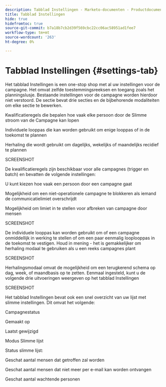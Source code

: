 ```yaml
---
description: Tabblad Instellingen - Marketo-documenten - Productdocumentatie
title: Tabblad Instellingen
hide: true
hidefromtoc: true
source-git-commit: b7a18b7cb2d39f569cbc22cc06ac58951ad1fee7
workflow-type: tm+mt
source-wordcount: '263'
ht-degree: 0%

---
```


# Tabblad Instellingen {#settings-tab}

Het tabblad Instellingen is een one-stop shop met al uw instellingen voor de campagne. Het omvat zelfde toestemmingsreeksen en toegang zoals het planningslusje. Bestaande instellingen voor de campagne worden hierdoor niet verstoord. De sectie bevat drie secties en de bijbehorende modaliteiten om elke sectie te bewerken.

Kwalificatieregels die bepalen hoe vaak elke persoon door de Slimme stroom van de Campagne kan lopen

Individuele looppas die kan worden gebruikt om enige looppas of in de toekomst te plannen

Herhaling die wordt gebruikt om dagelijks, wekelijks of maandelijks recidief te plannen

SCREENSHOT

De kwalificatieregels zijn beschikbaar voor alle campagnes (trigger en batch) en bevatten de volgende instellingen:

U kunt kiezen hoe vaak een persoon door een campagne gaat

Mogelijkheid om een niet-operationele campagne te blokkeren als iemand de communicatielimiet overschrijdt

Mogelijkheid om limiet in te stellen voor afbreken van campagne door mensen

SCREENSHOT

De individuele looppas kan worden gebruikt om of een campagne onmiddellijk in werking te stellen of om een paar eenmalig looplooppas in de toekomst te vestigen. Houd in mening - het is gemakkelijker om herhaling modaal te gebruiken als u een reeks campagnes plant

SCREENSHOT

Herhalingsmodaal omvat de mogelijkheid om een terugkerend schema op dag, week, of maandbasis op te zetten. Eenmaal ingesteld, kunt u de volgende drie uitvoeringen weergeven op het tabblad Instellingen

SCREENSHOT

Het tabblad Instellingen bevat ook een snel overzicht van uw lijst met slimme instellingen. Dit omvat het volgende:

Campagnestatus

Gemaakt op

Laatst gewijzigd

Modus Slimme lijst

Status slimme lijst:

Geschat aantal mensen dat getroffen zal worden

Geschat aantal mensen dat niet meer per e-mail kan worden ontvangen

Geschat aantal wachtende personen
